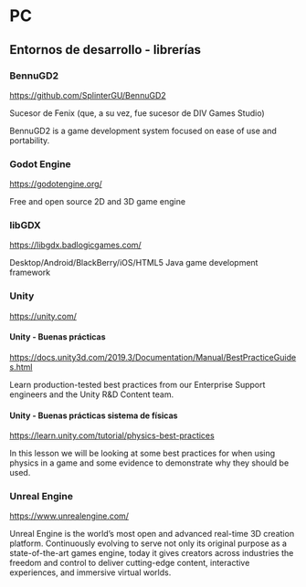 # PC

## Entornos de desarrollo - librerías

### BennuGD2

https://github.com/SplinterGU/BennuGD2

Sucesor de Fenix (que, a su vez, fue sucesor de DIV Games Studio)

BennuGD2 is a game development system focused on ease of use and portability.

### Godot Engine

https://godotengine.org/

Free and open source 2D and 3D game engine

### libGDX

https://libgdx.badlogicgames.com/

Desktop/Android/BlackBerry/iOS/HTML5 Java game development framework

### Unity

https://unity.com/

#### Unity - Buenas prácticas

https://docs.unity3d.com/2019.3/Documentation/Manual/BestPracticeGuides.html

Learn production-tested best practices from our Enterprise Support engineers and the Unity R&D Content team.

#### Unity - Buenas prácticas sistema de físicas

https://learn.unity.com/tutorial/physics-best-practices

In this lesson we will be looking at some best practices for when using physics in a game and some evidence to demonstrate why they should be used.

### Unreal Engine

https://www.unrealengine.com/

Unreal Engine is the world’s most open and advanced real-time 3D creation platform. Continuously evolving to serve not only its original purpose as a state-of-the-art games engine, today it gives creators across industries the freedom and control to deliver cutting-edge content, interactive experiences, and immersive virtual worlds. 
